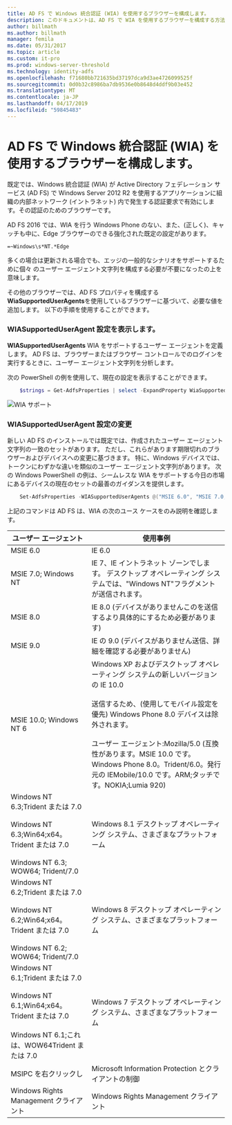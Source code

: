 ```yaml
---
title: AD FS で Windows 統合認証 (WIA) を使用するブラウザーを構成します。
description: このドキュメントは、AD FS で WIA を使用するブラウザーを構成する方法を説明します
author: billmath
ms.author: billmath
manager: femila
ms.date: 05/31/2017
ms.topic: article
ms.custom: it-pro
ms.prod: windows-server-threshold
ms.technology: identity-adfs
ms.openlocfilehash: f71680bb721635bd37197dca9d3ae4726099525f
ms.sourcegitcommit: 0d0b32c8986ba7db9536e0b8648d4ddf9b03e452
ms.translationtype: MT
ms.contentlocale: ja-JP
ms.lasthandoff: 04/17/2019
ms.locfileid: "59845483"
---
```

# <a name="configure-browsers-to-use-windows-integrated-authentication-wia-with-ad-fs"></a>AD FS で Windows 統合認証 (WIA) を使用するブラウザーを構成します。

既定では、Windows 統合認証 (WIA) が Active Directory フェデレーション サービス (AD FS) で Windows Server 2012 R2 を使用するアプリケーションに組織の内部ネットワーク (イントラネット) 内で発生する認証要求で有効にします。その認証のためのブラウザーです。

AD FS 2016 では、WIA を行う Windows Phone のない、また、(正しく)、キャッチも中に、Edge ブラウザーのできる強化された既定の設定があります。

    =~Windows\s*NT.*Edge

多くの場合は更新される場合でも、エッジの一般的なシナリオをサポートするために個々 のユーザー エージェント文字列を構成する必要が不要になったの上を意味します。

その他のブラウザーでは、AD FS プロパティを構成する**WiaSupportedUserAgents**を使用しているブラウザーに基づいて、必要な値を追加します。  以下の手順を使用することができます。



### <a name="view-wiasupporteduseragent-settings"></a>WIASupportedUserAgent 設定を表示します。
**WIASupportedUserAgents** WIA をサポートするユーザー エージェントを定義します。 AD FS は、ブラウザーまたはブラウザー コントロールでのログインを実行するときに、ユーザー エージェント文字列を分析します。

次の PowerShell の例を使用して、現在の設定を表示することができます。

```powershell
    $strings = Get-AdfsProperties | select -ExpandProperty WiaSupportedUserAgents
```

![WIA サポート](../operations/media/Configure-AD-FS-Browser-WIA/wiasupport.png)

### <a name="change-wiasupporteduseragent-settings"></a>WIASupportedUserAgent 設定の変更
新しい AD FS のインストールでは既定では、作成されたユーザー エージェント文字列の一致のセットがあります。 ただし、これらがあります期限切れのブラウザーおよびデバイスへの変更に基づきます。 特に、Windows デバイスでは、トークンにわずかな違いを類似のユーザー エージェント文字列があります。 次の Windows PowerShell の例は、シームレスな WIA をサポートする今日の市場にあるデバイスの現在のセットの最善のガイダンスを提供します。

```powershell
    Set-AdfsProperties -WIASupportedUserAgents @("MSIE 6.0", "MSIE 7.0; Windows NT", "MSIE 8.0", "MSIE 9.0", "MSIE 10.0; Windows NT 6", "Windows NT 6.3; Trident/7.0", "Windows NT 6.3; Win64; x64; Trident/7.0", "Windows NT 6.3; WOW64; Trident/7.0", "Windows NT 6.2; Trident/7.0", "Windows NT 6.2; Win64; x64; Trident/7.0", "Windows NT 6.2; WOW64; Trident/7.0", "Windows NT 6.1; Trident/7.0", "Windows NT 6.1; Win64; x64; Trident/7.0", "Windows NT 6.1; WOW64; Trident/7.0", "MSIPC", "Windows Rights Management Client")
```

上記のコマンドは AD FS は、WIA の次のユース ケースをのみ説明を確認します。

ユーザー エージェント|使用事例|
-----|-----|
MSIE 6.0|IE 6.0|
MSIE 7.0; Windows NT|IE 7、IE イントラネット ゾーンでします。 デスクトップ オペレーティング システムでは、"Windows NT"フラグメントが送信されます。|
MSIE 8.0|IE 8.0 (デバイスがありませんこのを送信するより具体的にするため必要があります)|
MSIE 9.0|IE の 9.0 (デバイスがありません送信、詳細を確認する必要がありません)|
MSIE 10.0; Windows NT 6|Windows XP およびデスクトップ オペレーティング システムの新しいバージョンの IE 10.0</br></br>送信するため、(使用してモバイル設定を優先) Windows Phone 8.0 デバイスは除外されます。</br></br>ユーザー エージェント:Mozilla/5.0 (互換性があります。MSIE 10.0 です。Windows Phone 8.0。Trident/6.0。発行元の IEMobile/10.0 です。ARM;タッチです。NOKIA;Lumia 920)|
Windows NT 6.3;Trident または 7.0</br></br>Windows NT 6.3;Win64;x64。Trident または 7.0</br></br>Windows NT 6.3; WOW64; Trident/7.0| Windows 8.1 デスクトップ オペレーティング システム、さまざまなプラットフォーム|
Windows NT 6.2;Trident または 7.0</br></br>Windows NT 6.2;Win64;x64。Trident または 7.0</br></br>Windows NT 6.2; WOW64; Trident/7.0|Windows 8 デスクトップ オペレーティング システム、さまざまなプラットフォーム|
Windows NT 6.1;Trident または 7.0</br></br>Windows NT 6.1;Win64;x64。Trident または 7.0</br></br>Windows NT 6.1;これは、WOW64Trident または 7.0|Windows 7 デスクトップ オペレーティング システム、さまざまなプラットフォーム|
MSIPC を右クリックし| Microsoft Information Protection とクライアントの制御|
Windows Rights Management クライアント|Windows Rights Management クライアント|

